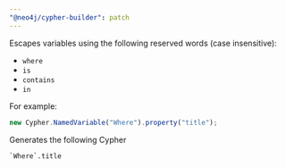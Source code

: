 ```yaml
---
"@neo4j/cypher-builder": patch
---
```


Escapes variables using the following reserved words (case insensitive):

- `where`
- `is`
- `contains`
- `in`

For example:

```js
new Cypher.NamedVariable("Where").property("title");
```

Generates the following Cypher

```cypher
`Where`.title
```

